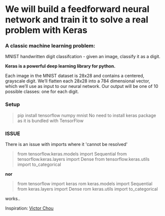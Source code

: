 # We will build a feedforward neural network and train it to solve a real problem with Keras

### A classic machine learning problem:
MNIST handwritten digit classifcation - given an image, classify it as a digit.

**Keras is a powerful deep learning library for python.**

Each image in the MNIST dataset is 28x28 and contains a centered, grayscale digit. We’ll flatten each 28x28 into a 784 dimensional vector, which we’ll use as input to our neural network. Our output will be one of 10 possible classes: one for each digit.

### Setup
> pip install tensorflow numpy mnist
No need to install keras package as it is bundled with TensorFlow

### ISSUE
There is an issue with imports where it 'cannot be resolved'

>from tensorflow.keras.models import Sequential
>from tensorflow.keras.layers import Dense
>from tensorflow.keras.utils import to_categorical

**nor**

>from tensorflow import keras
>rom keras.models import Sequential
>from keras.layers import Dense
>rom keras.utils import to_categorical

works..

Inspiration: [Victor Chou](https://victorzhou.com/blog/keras-neural-network-tutorial/)
